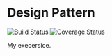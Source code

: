 # Design Pattern 

[![Build Status](https://travis-ci.org/benjah1/helloworld.svg?branch=master)](https://travis-ci.org/benjah1/helloworld)
[![Coverage Status](https://coveralls.io/repos/benjah1/helloworld/badge.png?branch=master)](https://coveralls.io/r/benjah1/helloworld)

My execersice.